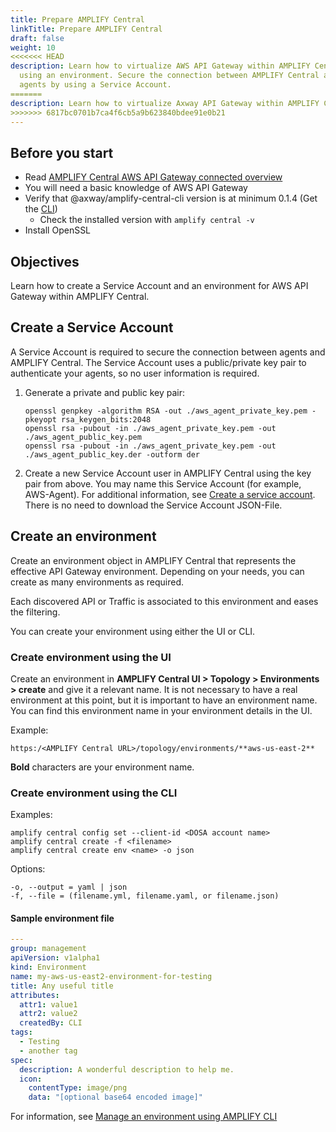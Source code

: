 ```yaml
---
title: Prepare AMPLIFY Central
linkTitle: Prepare AMPLIFY Central
draft: false
weight: 10
<<<<<<< HEAD
description: Learn how to virtualize AWS API Gateway within AMPLIFY Central by
  using an environment. Secure the connection between AMPLIFY Central and the
  agents by using a Service Account.
=======
description: Learn how to virtualize Axway API Gateway within AMPLIFY Central by using an environment. Secure the connection between AMPLIFY Central and the agents by using a Service Account.
>>>>>>> 6817bc0701b7ca4f6cb5a9b623840bdee91e0b21
---
```


## Before you start

* Read [AMPLIFY Central AWS API Gateway connected overview](/docs/central/connect-aws-gateway/)
* You will need a basic knowledge of AWS API Gateway
* Verify that @axway/amplify-central-cli version is at minimum 0.1.4 (Get the [CLI](/docs/central/cli_central/cli_install/))
    * Check the installed version with `amplify central -v`
* Install OpenSSL

## Objectives

Learn how to create a Service Account and an environment for AWS API Gateway within AMPLIFY Central.

## Create a Service Account

A Service Account is required to secure the connection between agents and AMPLIFY Central. The Service Account uses a public/private key pair to authenticate your agents, so no user information is required.

1. Generate a private and public key pair:

    ```
    openssl genpkey -algorithm RSA -out ./aws_agent_private_key.pem -pkeyopt rsa_keygen_bits:2048
    openssl rsa -pubout -in ./aws_agent_private_key.pem -out ./aws_agent_public_key.pem
    openssl rsa -pubout -in ./aws_agent_private_key.pem -out ./aws_agent_public_key.der -outform der
    ```

2. Create a new Service Account user in AMPLIFY Central using the key pair from above. You may name this Service Account (for example, AWS-Agent). For additional information, see [Create a service account](/docs/central/cli_central/cli_install/#create-a-service-account). There is no need to download the Service Account JSON-File.

## Create an environment

Create an environment object in AMPLIFY Central that represents the effective API Gateway environment. Depending on your needs, you can create as many environments as required.

Each discovered API or Traffic is associated to this environment and eases the filtering.

You can create your environment using either the UI or CLI.

### Create environment using the UI

Create an environment in **AMPLIFY Central UI > Topology > Environments > create** and give it a relevant name. It is not necessary to have a real environment at this point, but it is important to have an environment name. You can find this environment name in your environment details in the UI.

Example:

```
https:/<AMPLIFY Central URL>/topology/environments/**aws-us-east-2**
```

**Bold** characters are your environment name.

### Create environment using the CLI

Examples:

```
amplify central config set --client-id <DOSA account name>
amplify central create -f <filename>
amplify central create env <name> -o json
```

Options:

```
-o, --output = yaml | json
-f, --file = (filename.yml, filename.yaml, or filename.json)
```

#### Sample environment file

```yaml
---
group: management
apiVersion: v1alpha1
kind: Environment
name: my-aws-us-east2-environment-for-testing
title: Any useful title
attributes:
  attr1: value1
  attr2: value2
  createdBy: CLI
tags:
  - Testing
  - another tag
spec:
  description: A wonderful description to help me.
  icon:
    contentType: image/png
    data: "[optional base64 encoded image]"
```

For information, see [Manage an environment using AMPLIFY CLI](/docs/central/cli_central/cli_environments/)
